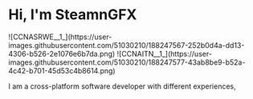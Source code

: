 <H1>Hi, I'm SteamnGFX</H1>

<div>
![CCNASRWE__1_](https://user-images.githubusercontent.com/51030210/188247567-252b0d4a-dd13-4306-b526-2e1076e6b7da.png)
![CCNAITN__1_](https://user-images.githubusercontent.com/51030210/188247577-43ab8be9-b52a-4c42-b701-45d53c4b8614.png)

</div>

I am a cross-platform software developer with different experiences,
